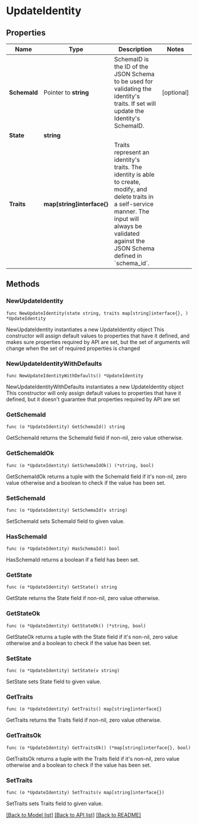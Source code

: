 # UpdateIdentity

## Properties

Name | Type | Description | Notes
------------ | ------------- | ------------- | -------------
**SchemaId** | Pointer to **string** | SchemaID is the ID of the JSON Schema to be used for validating the identity&#39;s traits. If set will update the Identity&#39;s SchemaID. | [optional] 
**State** | **string** |  | 
**Traits** | **map[string]interface{}** | Traits represent an identity&#39;s traits. The identity is able to create, modify, and delete traits in a self-service manner. The input will always be validated against the JSON Schema defined in &#x60;schema_id&#x60;. | 

## Methods

### NewUpdateIdentity

`func NewUpdateIdentity(state string, traits map[string]interface{}, ) *UpdateIdentity`

NewUpdateIdentity instantiates a new UpdateIdentity object
This constructor will assign default values to properties that have it defined,
and makes sure properties required by API are set, but the set of arguments
will change when the set of required properties is changed

### NewUpdateIdentityWithDefaults

`func NewUpdateIdentityWithDefaults() *UpdateIdentity`

NewUpdateIdentityWithDefaults instantiates a new UpdateIdentity object
This constructor will only assign default values to properties that have it defined,
but it doesn't guarantee that properties required by API are set

### GetSchemaId

`func (o *UpdateIdentity) GetSchemaId() string`

GetSchemaId returns the SchemaId field if non-nil, zero value otherwise.

### GetSchemaIdOk

`func (o *UpdateIdentity) GetSchemaIdOk() (*string, bool)`

GetSchemaIdOk returns a tuple with the SchemaId field if it's non-nil, zero value otherwise
and a boolean to check if the value has been set.

### SetSchemaId

`func (o *UpdateIdentity) SetSchemaId(v string)`

SetSchemaId sets SchemaId field to given value.

### HasSchemaId

`func (o *UpdateIdentity) HasSchemaId() bool`

HasSchemaId returns a boolean if a field has been set.

### GetState

`func (o *UpdateIdentity) GetState() string`

GetState returns the State field if non-nil, zero value otherwise.

### GetStateOk

`func (o *UpdateIdentity) GetStateOk() (*string, bool)`

GetStateOk returns a tuple with the State field if it's non-nil, zero value otherwise
and a boolean to check if the value has been set.

### SetState

`func (o *UpdateIdentity) SetState(v string)`

SetState sets State field to given value.


### GetTraits

`func (o *UpdateIdentity) GetTraits() map[string]interface{}`

GetTraits returns the Traits field if non-nil, zero value otherwise.

### GetTraitsOk

`func (o *UpdateIdentity) GetTraitsOk() (*map[string]interface{}, bool)`

GetTraitsOk returns a tuple with the Traits field if it's non-nil, zero value otherwise
and a boolean to check if the value has been set.

### SetTraits

`func (o *UpdateIdentity) SetTraits(v map[string]interface{})`

SetTraits sets Traits field to given value.



[[Back to Model list]](../README.md#documentation-for-models) [[Back to API list]](../README.md#documentation-for-api-endpoints) [[Back to README]](../README.md)


